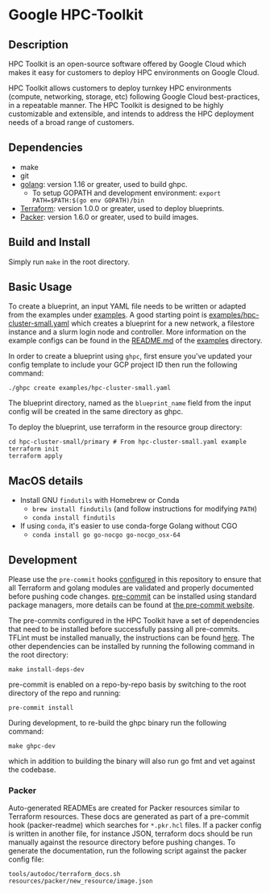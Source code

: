 # Google HPC-Toolkit

## Description
HPC Toolkit is an open-source software offered by Google Cloud which makes it
easy for customers to deploy HPC environments on Google Cloud.

HPC Toolkit allows customers to deploy turnkey HPC environments (compute,
networking, storage, etc) following Google Cloud best-practices, in a repeatable
manner. The HPC Toolkit is designed to be highly customizable and extensible,
and intends to address the HPC deployment needs of a broad range of customers.

## Dependencies
* make
* git
* [golang](https://golang.org/doc/install): version 1.16 or greater, used to build ghpc.
  * To setup GOPATH and development environment: `export PATH=$PATH:$(go env GOPATH)/bin`
* [Terraform](https://www.terraform.io/downloads.html): version 1.0.0 or greater, used to deploy blueprints.
* [Packer](https://www.packer.io/downloads): version 1.6.0 or greater, used to build images.

## Build and Install
Simply run `make` in the root directory.

## Basic Usage
To create a blueprint, an input YAML file needs to be written or adapted from
the examples under [examples](examples/). A good starting point is
[examples/hpc-cluster-small.yaml](examples/hpc-cluster-small.yaml) which creates
a blueprint for a new network, a filestore instance and a slurm login node and
controller. More information on the example configs can be found in the
[README.md](examples/README.md) of the [examples](examples/) directory.

In order to create a blueprint using `ghpc`, first ensure you've updated your
config template to include your GCP project ID then run the following command:

```
./ghpc create examples/hpc-cluster-small.yaml
```

The blueprint directory, named as the `blueprint_name` field from the input
config will be created in the same directory as ghpc.

To deploy the blueprint, use terraform in the resource group directory:
```
cd hpc-cluster-small/primary # From hpc-cluster-small.yaml example
terraform init
terraform apply
```

## MacOS details
* Install GNU `findutils` with Homebrew or Conda
    * `brew install findutils` (and follow instructions for modifying `PATH`)
    * `conda install findutils`
* If using `conda`, it's easier to use conda-forge Golang without CGO
    * `conda install go go-nocgo go-nocgo_osx-64`

## Development
Please use the `pre-commit` hooks [configured](./.pre-commit-config.yaml) in
this repository to ensure that all Terraform and golang modules are validated
and properly documented before pushing code changes.
[pre-commit](https://pre-commit.com/) can be installed using standard package
managers, more details can be found at [the pre-commit website](https://pre-commit.com/).

The pre-commits configured in the HPC Toolkit have a set of
dependencies that need to be installed before successfully passing all
pre-commits. TFLint must be installed manually, the instructions can be found
[here](https://github.com/terraform-linters/tflint#installation). The other
dependencies can be installed by running the following command in the root
directory:

```shell
make install-deps-dev
```

pre-commit is enabled on a repo-by-repo basis by switching to the root
directory of the repo and running:

```shell
pre-commit install
```

During development, to re-build the ghpc binary run the following command:
```
make ghpc-dev
```
which in addition to building the binary will also run go fmt and vet against
the codebase.

### Packer
Auto-generated READMEs are created for Packer resources similar to Terraform
resources. These docs are generated as part of a pre-commit hook (packer-readme)
which searches for `*.pkr.hcl` files. If a packer config is written in another
file, for instance JSON, terraform docs should be run manually against the
resource directory before pushing changes. To generate the documentation, run
the following script against the packer config file:
```
tools/autodoc/terraform_docs.sh resources/packer/new_resource/image.json
```
